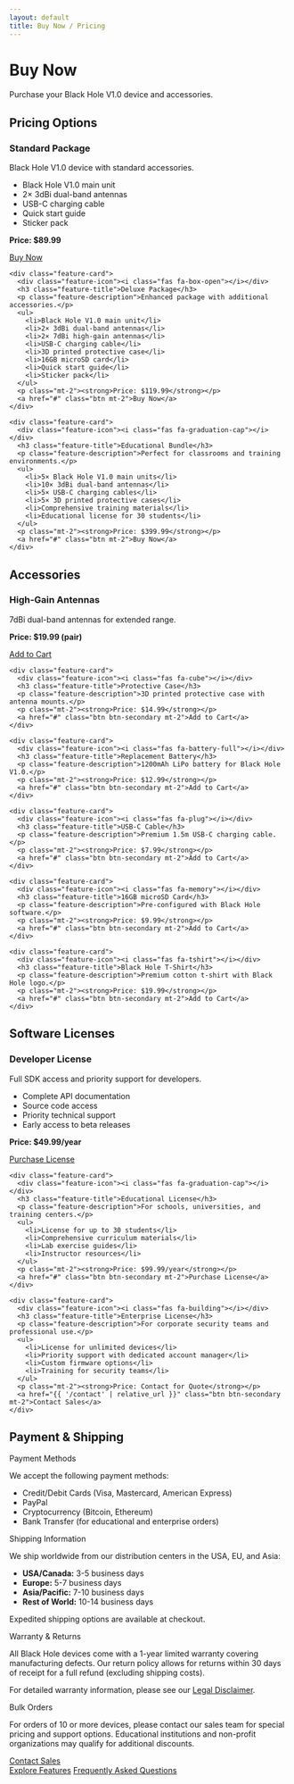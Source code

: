 ```yaml
---
layout: default
title: Buy Now / Pricing
---
```


<div class="hero fade-in">
  <h1>Buy Now</h1>
  <p>Purchase your Black Hole V1.0 device and accessories.</p>
</div>

<section class="fade-in">
  <h2 class="section-title">Pricing Options</h2>
  
  <div class="features-grid">
    <div class="feature-card">
      <div class="feature-icon"><i class="fas fa-box"></i></div>
      <h3 class="feature-title">Standard Package</h3>
      <p class="feature-description">Black Hole V1.0 device with standard accessories.</p>
      <ul>
        <li>Black Hole V1.0 main unit</li>
        <li>2× 3dBi dual-band antennas</li>
        <li>USB-C charging cable</li>
        <li>Quick start guide</li>
        <li>Sticker pack</li>
      </ul>
      <p class="mt-2"><strong>Price: $89.99</strong></p>
      <a href="#" class="btn mt-2">Buy Now</a>
    </div>
    
    <div class="feature-card">
      <div class="feature-icon"><i class="fas fa-box-open"></i></div>
      <h3 class="feature-title">Deluxe Package</h3>
      <p class="feature-description">Enhanced package with additional accessories.</p>
      <ul>
        <li>Black Hole V1.0 main unit</li>
        <li>2× 3dBi dual-band antennas</li>
        <li>2× 7dBi high-gain antennas</li>
        <li>USB-C charging cable</li>
        <li>3D printed protective case</li>
        <li>16GB microSD card</li>
        <li>Quick start guide</li>
        <li>Sticker pack</li>
      </ul>
      <p class="mt-2"><strong>Price: $119.99</strong></p>
      <a href="#" class="btn mt-2">Buy Now</a>
    </div>
    
    <div class="feature-card">
      <div class="feature-icon"><i class="fas fa-graduation-cap"></i></div>
      <h3 class="feature-title">Educational Bundle</h3>
      <p class="feature-description">Perfect for classrooms and training environments.</p>
      <ul>
        <li>5× Black Hole V1.0 main units</li>
        <li>10× 3dBi dual-band antennas</li>
        <li>5× USB-C charging cables</li>
        <li>5× 3D printed protective cases</li>
        <li>Comprehensive training materials</li>
        <li>Educational license for 30 students</li>
      </ul>
      <p class="mt-2"><strong>Price: $399.99</strong></p>
      <a href="#" class="btn mt-2">Buy Now</a>
    </div>
  </div>
</section>

<section class="fade-in">
  <h2 class="section-title">Accessories</h2>
  
  <div class="features-grid">
    <div class="feature-card">
      <div class="feature-icon"><i class="fas fa-broadcast-tower"></i></div>
      <h3 class="feature-title">High-Gain Antennas</h3>
      <p class="feature-description">7dBi dual-band antennas for extended range.</p>
      <p class="mt-2"><strong>Price: $19.99 (pair)</strong></p>
      <a href="#" class="btn btn-secondary mt-2">Add to Cart</a>
    </div>
    
    <div class="feature-card">
      <div class="feature-icon"><i class="fas fa-cube"></i></div>
      <h3 class="feature-title">Protective Case</h3>
      <p class="feature-description">3D printed protective case with antenna mounts.</p>
      <p class="mt-2"><strong>Price: $14.99</strong></p>
      <a href="#" class="btn btn-secondary mt-2">Add to Cart</a>
    </div>
    
    <div class="feature-card">
      <div class="feature-icon"><i class="fas fa-battery-full"></i></div>
      <h3 class="feature-title">Replacement Battery</h3>
      <p class="feature-description">1200mAh LiPo battery for Black Hole V1.0.</p>
      <p class="mt-2"><strong>Price: $12.99</strong></p>
      <a href="#" class="btn btn-secondary mt-2">Add to Cart</a>
    </div>
    
    <div class="feature-card">
      <div class="feature-icon"><i class="fas fa-plug"></i></div>
      <h3 class="feature-title">USB-C Cable</h3>
      <p class="feature-description">Premium 1.5m USB-C charging cable.</p>
      <p class="mt-2"><strong>Price: $7.99</strong></p>
      <a href="#" class="btn btn-secondary mt-2">Add to Cart</a>
    </div>
    
    <div class="feature-card">
      <div class="feature-icon"><i class="fas fa-memory"></i></div>
      <h3 class="feature-title">16GB microSD Card</h3>
      <p class="feature-description">Pre-configured with Black Hole software.</p>
      <p class="mt-2"><strong>Price: $9.99</strong></p>
      <a href="#" class="btn btn-secondary mt-2">Add to Cart</a>
    </div>
    
    <div class="feature-card">
      <div class="feature-icon"><i class="fas fa-tshirt"></i></div>
      <h3 class="feature-title">Black Hole T-Shirt</h3>
      <p class="feature-description">Premium cotton t-shirt with Black Hole logo.</p>
      <p class="mt-2"><strong>Price: $19.99</strong></p>
      <a href="#" class="btn btn-secondary mt-2">Add to Cart</a>
    </div>
  </div>
</section>

<section class="fade-in">
  <h2 class="section-title">Software Licenses</h2>
  
  <div class="features-grid">
    <div class="feature-card">
      <div class="feature-icon"><i class="fas fa-code"></i></div>
      <h3 class="feature-title">Developer License</h3>
      <p class="feature-description">Full SDK access and priority support for developers.</p>
      <ul>
        <li>Complete API documentation</li>
        <li>Source code access</li>
        <li>Priority technical support</li>
        <li>Early access to beta releases</li>
      </ul>
      <p class="mt-2"><strong>Price: $49.99/year</strong></p>
      <a href="#" class="btn btn-secondary mt-2">Purchase License</a>
    </div>
    
    <div class="feature-card">
      <div class="feature-icon"><i class="fas fa-graduation-cap"></i></div>
      <h3 class="feature-title">Educational License</h3>
      <p class="feature-description">For schools, universities, and training centers.</p>
      <ul>
        <li>License for up to 30 students</li>
        <li>Comprehensive curriculum materials</li>
        <li>Lab exercise guides</li>
        <li>Instructor resources</li>
      </ul>
      <p class="mt-2"><strong>Price: $99.99/year</strong></p>
      <a href="#" class="btn btn-secondary mt-2">Purchase License</a>
    </div>
    
    <div class="feature-card">
      <div class="feature-icon"><i class="fas fa-building"></i></div>
      <h3 class="feature-title">Enterprise License</h3>
      <p class="feature-description">For corporate security teams and professional use.</p>
      <ul>
        <li>License for unlimited devices</li>
        <li>Priority support with dedicated account manager</li>
        <li>Custom firmware options</li>
        <li>Training for security teams</li>
      </ul>
      <p class="mt-2"><strong>Price: Contact for Quote</strong></p>
      <a href="{{ '/contact' | relative_url }}" class="btn btn-secondary mt-2">Contact Sales</a>
    </div>
  </div>
</section>

<section class="fade-in">
  <h2 class="section-title">Payment & Shipping</h2>
  
  <div class="faq-item">
    <p class="faq-question">Payment Methods</p>
    <div class="faq-answer">
      <p>We accept the following payment methods:</p>
      <ul>
        <li>Credit/Debit Cards (Visa, Mastercard, American Express)</li>
        <li>PayPal</li>
        <li>Cryptocurrency (Bitcoin, Ethereum)</li>
        <li>Bank Transfer (for educational and enterprise orders)</li>
      </ul>
    </div>
  </div>
  
  <div class="faq-item">
    <p class="faq-question">Shipping Information</p>
    <div class="faq-answer">
      <p>We ship worldwide from our distribution centers in the USA, EU, and Asia:</p>
      <ul>
        <li><strong>USA/Canada:</strong> 3-5 business days</li>
        <li><strong>Europe:</strong> 5-7 business days</li>
        <li><strong>Asia/Pacific:</strong> 7-10 business days</li>
        <li><strong>Rest of World:</strong> 10-14 business days</li>
      </ul>
      <p>Expedited shipping options are available at checkout.</p>
    </div>
  </div>
  
  <div class="faq-item">
    <p class="faq-question">Warranty & Returns</p>
    <div class="faq-answer">
      <p>All Black Hole devices come with a 1-year limited warranty covering manufacturing defects. Our return policy allows for returns within 30 days of receipt for a full refund (excluding shipping costs).</p>
      <p>For detailed warranty information, please see our <a href="{{ '/disclaimer' | relative_url }}">Legal Disclaimer</a>.</p>
    </div>
  </div>
</section>

<div class="faq-item fade-in mt-5">
  <p class="faq-question">Bulk Orders</p>
  <div class="faq-answer">
    <p>For orders of 10 or more devices, please contact our sales team for special pricing and support options. Educational institutions and non-profit organizations may qualify for additional discounts.</p>
    <a href="{{ '/contact' | relative_url }}" class="btn mt-2">Contact Sales</a>
  </div>
</div>

<div class="btn-group mt-5 fade-in">
  <a href="{{ '/features' | relative_url }}" class="btn">Explore Features</a>
  <a href="{{ '/faq' | relative_url }}" class="btn btn-secondary">Frequently Asked Questions</a>
</div>
